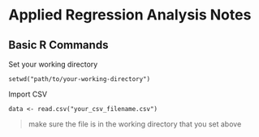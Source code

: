 # Applied Regression Analysis Notes

## Basic R Commands


Set your working directory 
```
setwd("path/to/your-working-directory")
```

Import CSV
```
data <- read.csv("your_csv_filename.csv")
```
> make sure the file is in the working directory that you set above
